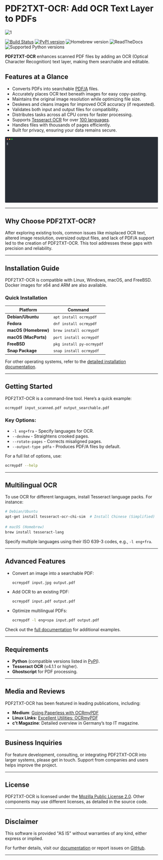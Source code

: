 
# PDF2TXT-OCR: Add OCR Text Layer to PDFs
![1](https://github.com/user-attachments/assets/b57a03dc-abee-463b-8411-bc078660860c)

[![Build Status](https://github.com/ocrmypdf/OCRmyPDF/actions/workflows/build.yml/badge.svg)](https://github.com/ocrmypdf/OCRmyPDF/actions/workflows/build.yml) [![PyPI version](https://img.shields.io/pypi/v/ocrmypdf.svg)](https://pypi.org/project/ocrmypdf/) ![Homebrew version](https://img.shields.io/homebrew/v/ocrmypdf.svg) ![ReadTheDocs](https://readthedocs.org/projects/ocrmypdf/badge/?version=latest) ![Supported Python versions](https://img.shields.io/pypi/pyversions/ocrmypdf)

**PDF2TXT-OCR** enhances scanned PDF files by adding an OCR (Optical Character Recognition) text layer, making them searchable and editable.

## Features at a Glance

- Converts PDFs into searchable [PDF/A](https://en.wikipedia.org/wiki/PDF/A) files.
- Accurately places OCR text beneath images for easy copy-pasting.
- Maintains the original image resolution while optimizing file size.
- Deskews and cleans images for improved OCR accuracy (if requested).
- Validates both input and output files for compatibility.
- Distributes tasks across all CPU cores for faster processing.
- Supports [Tesseract OCR](https://github.com/tesseract-ocr/tesseract) for over [100 languages](https://github.com/tesseract-ocr/tessdata).
- Handles files with thousands of pages efficiently.
- Built for privacy, ensuring your data remains secure.

![Demo](misc/screencast/demo.svg)

---

## Why Choose PDF2TXT-OCR?

After exploring existing tools, common issues like misplaced OCR text, altered image resolution, oversized output files, and lack of PDF/A support led to the creation of PDF2TXT-OCR. This tool addresses these gaps with precision and reliability.

---

## Installation Guide

PDF2TXT-OCR is compatible with Linux, Windows, macOS, and FreeBSD. Docker images for x64 and ARM are also available.

### Quick Installation

| Platform                    | Command                          |
|-----------------------------|----------------------------------|
| **Debian/Ubuntu**           | `apt install ocrmypdf`          |
| **Fedora**                  | `dnf install ocrmypdf`          |
| **macOS (Homebrew)**        | `brew install ocrmypdf`         |
| **macOS (MacPorts)**        | `port install ocrmypdf`         |
| **FreeBSD**                 | `pkg install py-ocrmypdf`       |
| **Snap Package**            | `snap install ocrmypdf`         |

For other operating systems, refer to the [detailed installation documentation](https://ocrmypdf.readthedocs.io/en/latest/installation.html).

---

## Getting Started

PDF2TXT-OCR is a command-line tool. Here’s a quick example:

```bash
ocrmypdf input_scanned.pdf output_searchable.pdf
```

### Key Options:
- `-l eng+fra` - Specify languages for OCR.
- `--deskew` - Straightens crooked pages.
- `--rotate-pages` - Corrects misaligned pages.
- `--output-type pdfa` - Produces PDF/A files by default.

For a full list of options, use:

```bash
ocrmypdf --help
```

---

## Multilingual OCR

To use OCR for different languages, install Tesseract language packs. For instance:

```bash
# Debian/Ubuntu
apt-get install tesseract-ocr-chi-sim  # Install Chinese (Simplified)

# macOS (Homebrew)
brew install tesseract-lang
```

Specify multiple languages using their ISO 639-3 codes, e.g., `-l eng+fra`.

---

## Advanced Features

- Convert an image into a searchable PDF:
  ```bash
  ocrmypdf input.jpg output.pdf
  ```
- Add OCR to an existing PDF:
  ```bash
  ocrmypdf input.pdf output.pdf
  ```
- Optimize multilingual PDFs:
  ```bash
  ocrmypdf -l eng+spa input.pdf output.pdf
  ```

Check out the [full documentation](https://ocrmypdf.readthedocs.io/en/latest/index.html) for additional examples.

---

## Requirements

- **Python** (compatible versions listed in [PyPI](https://pypi.org/project/ocrmypdf/)).
- **Tesseract OCR** (v4.1.1 or higher).
- **Ghostscript** for PDF processing.

---

## Media and Reviews

PDF2TXT-OCR has been featured in leading publications, including:

- **Medium**: [Going Paperless with OCRmyPDF](https://medium.com/@ikirichenko/going-paperless-with-ocrmypdf-e2f36143f46a)
- **Linux Links**: [Excellent Utilities: OCRmyPDF](https://www.linuxlinks.com/excellent-utilities-ocrmypdf-add-ocr-text-layer-scanned-pdfs/)
- **c’t Magazine**: Detailed overview in Germany’s top IT magazine.

---

## Business Inquiries

For feature development, consulting, or integrating PDF2TXT-OCR into larger systems, please get in touch. Support from companies and users helps improve the project.

---

## License

PDF2TXT-OCR is licensed under the [Mozilla Public License 2.0](https://www.mozilla.org/en-US/MPL/2.0/). Other components may use different licenses, as detailed in the source code.

---

## Disclaimer

This software is provided "AS IS" without warranties of any kind, either express or implied.

For further details, visit our [documentation](https://ocrmypdf.readthedocs.io/en/latest/index.html) or report issues on [GitHub](https://github.com/ocrmypdf/OCRmyPDF/issues).

--- 
